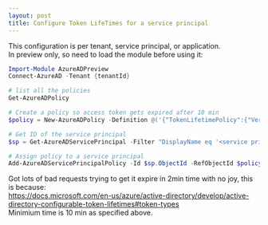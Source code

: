 ```yaml
---
layout: post
title: Configure Token LifeTimes for a service principal
---
```


This configuration is per tenant, service principal, or application.  
In preview only, so need to load the module before using it:  
```powershell
Import-Module AzureADPreview
Connect-AzureAD -Tenant {tenantId}

# list all the policies
Get-AzureADPolicy

# Create a policy so access token gets expired after 10 min
$policy = New-AzureADPolicy -Definition @('{"TokenLifetimePolicy":{"Version":1,"AccessTokenLifetime":"00:10:00"}}') -DisplayName "TenMinutesTokenPolicy" -IsOrganizationDefault $false -Type "TokenLifetimePolicy"

# Get ID of the service principal
$sp = Get-AzureADServicePrincipal -Filter "DisplayName eq '<service principal display name>'"

# Assign policy to a service principal
Add-AzureADServicePrincipalPolicy -Id $sp.ObjectId -RefObjectId $policy.Id
```
  
Got lots of bad requests trying to get it expire in 2min time with no joy, this is because:  
https://docs.microsoft.com/en-us/azure/active-directory/develop/active-directory-configurable-token-lifetimes#token-types  
Minimium time is 10 min as specified above.

